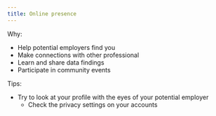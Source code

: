 ```yaml
---
title: Online presence
---
```

Why:
- Help potential employers find you
- Make connections with other professional
- Learn and share data findings
- Participate in community events

Tips:
- Try to look at your profile with the eyes of your potential employer
	- Check the privacy settings on your accounts